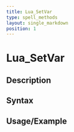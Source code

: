 ```yaml
---
title: Lua_SetVar
type: spell_methods
layout: single_markdown
position: 1
---
```


# Lua_SetVar

## Description

## Syntax

## Usage/Example


